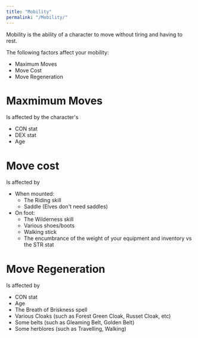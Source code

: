 ```yaml
---
title: "Mobility"
permalink: "/Mobility/"
---
```


Mobility is the ability of a character to move without tiring and having
to rest.

The following factors affect your mobility:

- Maximum Moves
- Move Cost
- Move Regeneration

# Maxmimum Moves

Is affected by the character's

- CON stat
- DEX stat
- Age

# Move cost

Is affected by

- When mounted:
  - The Riding skill
  - Saddle (Elves don't need saddles)
- On foot:
  - The Wilderness skill
  - Various shoes/boots
  - Walking stick
  - The encumbrance of the weight of your equipment and inventory vs the
    STR stat

# Move Regeneration

Is affected by

- CON stat
- Age
- The Breath of Briskness spell
- Various Cloaks (such as Forest Green Cloak, Russet Cloak, etc)
- Some belts (such as Gleaming Belt, Golden Belt)
- Some herblores (such as Travelling, Walking)
